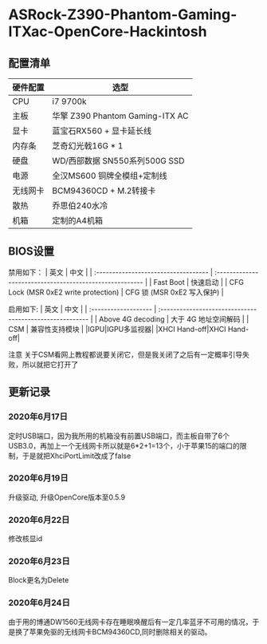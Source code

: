 # ASRock-Z390-Phantom-Gaming-ITXac-OpenCore-Hackintosh

## 配置清单
|硬件配置|选型
|---|---|
|CPU|i7 9700k||
|主板|华擎 Z390 Phantom Gaming-ITX AC|
|显卡|蓝宝石RX560 + 显卡延长线|
|内存条|芝奇幻光戟16G * 1|
|硬盘|WD/西部数据 SN550系列500G SSD|
|电源|全汉MS600 铜牌全模组+定制线|
|无线网卡|BCM94360CD + M.2转接卡|
|散热|乔思伯240水冷|
|机箱|定制的A4机箱|

## BIOS设置
禁用如下：
| 英文 | 中文 |
| :----------------------------------- | :------------------------------------------------------- |
| Fast Boot | 快速启动 |
| CFG Lock (MSR 0xE2 write protection) | CFG 锁 (MSR 0xE2 写入保护) |

启用如下:
| 英文 | 中文 |
| :------------------- | :------------------------------------------------------- |
| Above 4G decoding | 大于 4G 地址空间解码 |
| CSM | 兼容性支持模块 |
|IGPU|IGPU多监视器|
|XHCI Hand-off|XHCI Hand-off|

注意 关于CSM看网上教程都说要关闭它，但是我关闭了之后有一定概率引导失败，所以就把它打开了

## 更新记录
### 2020年6月17日
定时USB端口，因为我所用的机箱没有前置USB端口，而主板自带了6个USB3.0，再加上一个无线网卡所以就是6*2+1=13个，小于苹果15的端口的限制，于是就把XhciPortLimit改成了false

### 2020年6月19日
升级驱动, 升级OpenCore版本至0.5.9

### 2020年6月22日
修改核显id

### 2020年6月23日
Block更名为Delete

### 2020年6月24日
由于用的博通DW1560无线网卡存在睡眠唤醒后有一定几率蓝牙不可用的情况，于是换了苹果免驱的无线网卡BCM94360CD,同时删除相关的驱动。